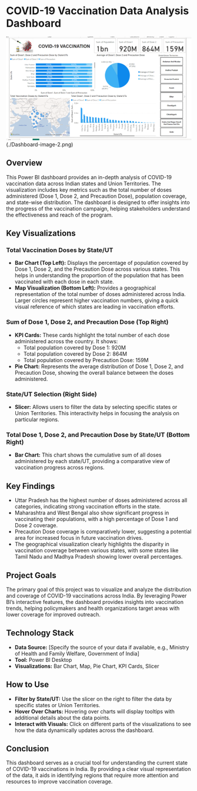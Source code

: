 # COVID-19 Vaccination Data Analysis Dashboard

![COVID-19 Vaccination Dashboard](./Dashboard-image-1.png)(./Dashboard-image-2.png)

## Overview
This Power BI dashboard provides an in-depth analysis of COVID-19 vaccination data across Indian states and Union Territories. The visualization includes key metrics such as the total number of doses administered (Dose 1, Dose 2, and Precaution Dose), population coverage, and state-wise distribution. The dashboard is designed to offer insights into the progress of the vaccination campaign, helping stakeholders understand the effectiveness and reach of the program.

## Key Visualizations

### Total Vaccination Doses by State/UT
- **Bar Chart (Top Left):** Displays the percentage of population covered by Dose 1, Dose 2, and the Precaution Dose across various states. This helps in understanding the proportion of the population that has been vaccinated with each dose in each state.
- **Map Visualization (Bottom Left):** Provides a geographical representation of the total number of doses administered across India. Larger circles represent higher vaccination numbers, giving a quick visual reference of which states are leading in vaccination efforts.

### Sum of Dose 1, Dose 2, and Precaution Dose (Top Right)
- **KPI Cards:** These cards highlight the total number of each dose administered across the country. It shows:
  - Total population covered by Dose 1: 920M
  - Total population covered by Dose 2: 864M
  - Total population covered by Precaution Dose: 159M
- **Pie Chart:** Represents the average distribution of Dose 1, Dose 2, and Precaution Dose, showing the overall balance between the doses administered.

### State/UT Selection (Right Side)
- **Slicer:** Allows users to filter the data by selecting specific states or Union Territories. This interactivity helps in focusing the analysis on particular regions.

### Total Dose 1, Dose 2, and Precaution Dose by State/UT (Bottom Right)
- **Bar Chart:** This chart shows the cumulative sum of all doses administered by each state/UT, providing a comparative view of vaccination progress across regions.

## Key Findings
- Uttar Pradesh has the highest number of doses administered across all categories, indicating strong vaccination efforts in the state.
- Maharashtra and West Bengal also show significant progress in vaccinating their populations, with a high percentage of Dose 1 and Dose 2 coverage.
- Precaution Dose coverage is comparatively lower, suggesting a potential area for increased focus in future vaccination drives.
- The geographical visualization clearly highlights the disparity in vaccination coverage between various states, with some states like Tamil Nadu and Madhya Pradesh showing lower overall percentages.

## Project Goals
The primary goal of this project was to visualize and analyze the distribution and coverage of COVID-19 vaccinations across India. By leveraging Power BI’s interactive features, the dashboard provides insights into vaccination trends, helping policymakers and health organizations target areas with lower coverage for improved outreach.

## Technology Stack
- **Data Source:** [Specify the source of your data if available, e.g., Ministry of Health and Family Welfare, Government of India]
- **Tool:** Power BI Desktop
- **Visualizations:** Bar Chart, Map, Pie Chart, KPI Cards, Slicer

## How to Use
- **Filter by State/UT:** Use the slicer on the right to filter the data by specific states or Union Territories.
- **Hover Over Charts:** Hovering over charts will display tooltips with additional details about the data points.
- **Interact with Visuals:** Click on different parts of the visualizations to see how the data dynamically updates across the dashboard.

## Conclusion
This dashboard serves as a crucial tool for understanding the current state of COVID-19 vaccinations in India. By providing a clear visual representation of the data, it aids in identifying regions that require more attention and resources to improve vaccination coverage.
